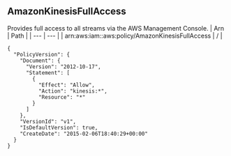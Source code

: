 
## AmazonKinesisFullAccess
Provides full access to all streams via the AWS Management Console.
| Arn | Path |
| --- | --- |
| arn:aws:iam::aws:policy/AmazonKinesisFullAccess | / |
```
{
  "PolicyVersion": {
    "Document": {
      "Version": "2012-10-17",
      "Statement": [
        {
          "Effect": "Allow",
          "Action": "kinesis:*",
          "Resource": "*"
        }
      ]
    },
    "VersionId": "v1",
    "IsDefaultVersion": true,
    "CreateDate": "2015-02-06T18:40:29+00:00"
  }
}
```
